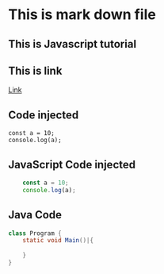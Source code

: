 # This is mark down file
## This is Javascript tutorial

## This is link
[Link](https://github.com/nayan-kunwar/JS-Alone/tree/main)

## Code injected
```
const a = 10;
console.log(a);
```

## JavaScript Code injected
```javascript
    const a = 10;
    console.log(a);
```

## Java Code
```java
class Program {
    static void Main()|{
        
    }
}
```